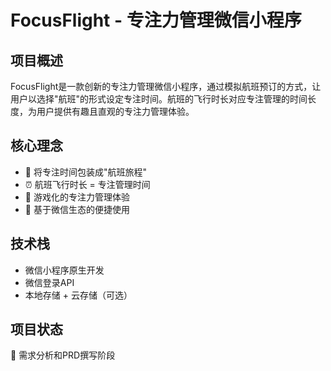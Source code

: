 # FocusFlight - 专注力管理微信小程序

## 项目概述
FocusFlight是一款创新的专注力管理微信小程序，通过模拟航班预订的方式，让用户以选择"航班"的形式设定专注时间。航班的飞行时长对应专注管理的时间长度，为用户提供有趣且直观的专注力管理体验。

## 核心理念
- 🛫 将专注时间包装成"航班旅程"
- ⏰ 航班飞行时长 = 专注管理时间
- 🎯 游戏化的专注力管理体验
- 📱 基于微信生态的便捷使用

## 技术栈
- 微信小程序原生开发
- 微信登录API
- 本地存储 + 云存储（可选）

## 项目状态
🚧 需求分析和PRD撰写阶段